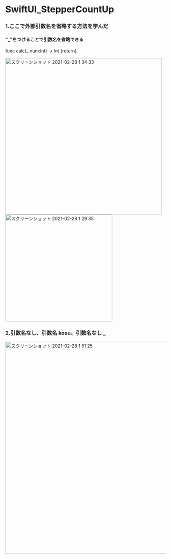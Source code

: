 # SwiftUI_StepperCountUp

### 1.ここで外部引数名を省略する方法を学んだ
#### "_"をつけることで引数名を省略できる
func calc(_ num:Int) -> Int {return}

<img width="492" alt="スクリーンショット 2021-02-28 1 34 33" src="https://user-images.githubusercontent.com/9380171/109393461-24251580-7965-11eb-9ca9-135f6d4b0e9c.png"><img width="336" alt="スクリーンショット 2021-02-28 1 29 35" src="https://user-images.githubusercontent.com/9380171/109393377-9cd7a200-7964-11eb-862c-b1ec8e300f14.png">

### 2.引数名なし、引数名 kosu、引数名なし _
<img width="666" alt="スクリーンショット 2021-02-28 1 51 25" src="https://user-images.githubusercontent.com/9380171/109393881-87b04280-7967-11eb-819a-e4799e297cb2.png">
